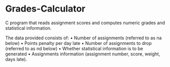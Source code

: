 # Grades-Calculator
 C program that reads assignment scores and computes numeric grades and statistical information.

 The data provided consists of:
• Number of assignments (referred to as na below)
• Points penalty per day late
• Number of assignments to drop (referred to as nd below)
• Whether statistical information is to be generated
• Assignments information (assignment number, score, weight, days late).
